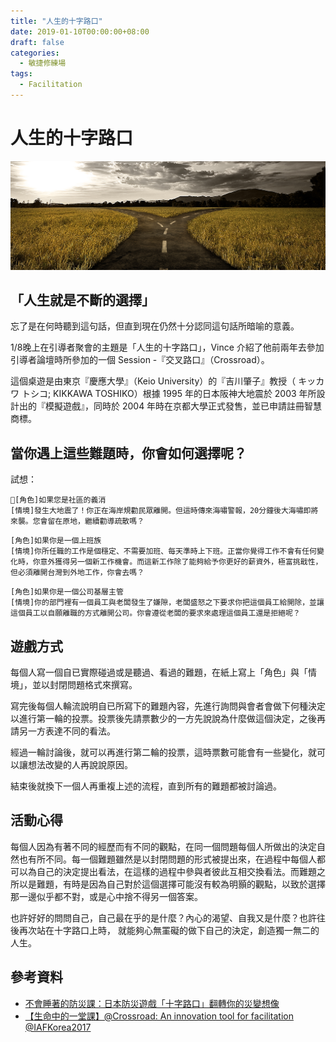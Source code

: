 ```yaml
---
title: "人生的十字路口"
date: 2019-01-10T00:00:00+08:00
draft: false
categories:
  - 敏捷修練場
tags:
  - Facilitation
---
```

# 人生的十字路口

![''](Images/1_o_CYT8ALxFOpIQizxddhaA.png)

## 「人生就是不斷的選擇」

忘了是在何時聽到這句話，但直到現在仍然十分認同這句話所暗喻的意義。

1/8晚上在引導者聚會的主題是「人生的十字路口」，Vince 介紹了他前兩年去參加引導者論壇時所參加的一個 Session -『交叉路口』（Crossroad）。

這個桌遊是由東京『慶應大學』（Keio University）的『吉川肇子』教授（ キッカワ トシコ; KIKKAWA TOSHIKO）根據 1995 年的日本阪神大地震於 2003 年所設計出的『模擬遊戲』，同時於 2004 年時在京都大學正式發售，並已申請註冊智慧商標。

## 當你遇上這些難題時，你會如何選擇呢？

試想：

```Text
[角色]如果您是社區的義消
[情境]發生大地震了！你正在海岸規勸民眾離開。但這時傳來海嘯警報，20分鐘後大海嘯即將來襲。您會留在原地，繼續勸導疏散嗎？
```

```Text
[角色]如果你是一個上班族
[情境]你所任職的工作是個穩定、不需要加班、每天準時上下班。正當你覺得工作不會有任何變化時，你意外獲得另一個新工作機會。而這新工作除了能夠給予你更好的薪資外，極富挑戢性，但必須離開台灣到外地工作，你會去嗎？
```

```Text
[角色]如果你是一個公司基層主管
[情境]你的部門裡有一個員工與老闆發生了嫌隙，老闆盛怒之下要求你把這個員工給開除，並讓這個員工以自願離職的方式離開公司。你會遵從老闆的要求來處理這個員工還是拒絕呢？
```

## 遊戲方式

每個人寫一個自已實際碰過或是聽過、看過的難題，在紙上寫上「角色」與「情境」，並以封閉問題格式來撰寫。

寫完後每個人輪流說明自已所寫下的難題內容，先進行詢問與會者會做下何種決定以進行第一輪的投票。投票後先請票數少的一方先說說為什麼做這個決定，之後再請另一方表達不同的看法。

經過一輪討論後，就可以再進行第二輪的投票，這時票數可能會有一些變化，就可以讓想法改變的人再說說原因。

結束後就換下一個人再重複上述的流程，直到所有的難題都被討論過。

## 活動心得

每個人因為有著不同的經歷而有不同的觀點，在同一個問題每個人所做出的決定自然也有所不同。每一個難題雖然是以封閉問題的形式被提出來，在過程中每個人都可以為自己的決定提出看法，在這樣的過程中參與者彼此互相交換看法。而難題之所以是難題，有時是因為自己對於這個選擇可能沒有較為明顥的觀點，以致於選擇那一邊似乎都不對，或是心中捨不得另一個答案。

也許好好的問問自己，自己最在乎的是什麼？內心的渴望、自我又是什麼？也許往後再次站在十字路口上時， 就能夠心無罣礙的做下自己的決定，創造獨一無二的人生。

## 參考資料

- [不會睡著的防災課：日本防災遊戲「十字路口」翻轉你的災變想像](https://www.thenewslens.com/article/36795)
- [【生命中的一堂課】@Crossroad: An innovation tool for facilitation @IAFKorea2017](https://medium.com/%E7%94%9F%E5%91%BD%E4%B8%AD%E7%9A%84543/%E7%94%9F%E5%91%BD%E4%B8%AD%E7%9A%84%E4%B8%80%E5%A0%82%E8%AA%B2-crossroad-an-innovation-tool-for-facilitation-iafkorea2017-2278c73dc861)